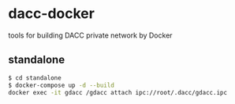 # dacc-docker

tools for building DACC private network by Docker

## standalone

``` sh
$ cd standalone
$ docker-compose up -d --build
docker exec -it gdacc /gdacc attach ipc://root/.dacc/gdacc.ipc
```
